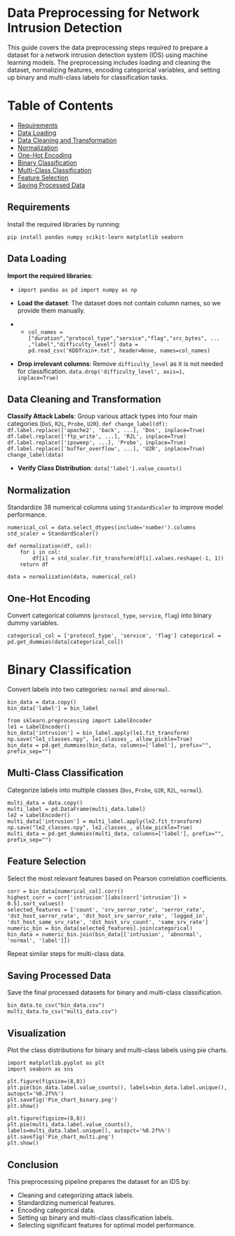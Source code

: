 # Data Preprocessing for Network Intrusion Detection

This guide covers the data preprocessing steps required to prepare a dataset for a network intrusion detection system (IDS) using machine learning models. The preprocessing includes loading and cleaning the dataset, normalizing features, encoding categorical variables, and setting up binary and multi-class labels for classification tasks.


# Table of Contents
-   [Requirements](#requirements)
-   [Data Loading](#data-loading)
-   [Data Cleaning and Transformation](#data-cleaning-and-transformation)
-   [Normalization](#normalization)
-   [One-Hot Encoding](#one-hot-encoding)
-   [Binary Classification](#binary-classification)
-   [Multi-Class Classification](#multi-class-classification)
-   [Feature Selection](#feature-selection)
-   [Saving Processed Data](#saving-processed-data)

## Requirements
Install the required libraries by running:

`pip install pandas numpy scikit-learn matplotlib seaborn`

## Data Loading
**Import the required libraries**:
-   `import pandas as pd
    import numpy as np` 
    
-   **Load the dataset**: The dataset does not contain column names, so we provide them manually.
- -   `col_names = ["duration","protocol_type","service","flag","src_bytes", ... ,"label","difficulty_level"]
    data = pd.read_csv('KDDTrain+.txt', header=None, names=col_names)` 
    
-   **Drop irrelevant columns**: Remove `difficulty_level` as it is not needed for classification.
  `data.drop('difficulty_level', axis=1, inplace=True)` 
    

## Data Cleaning and Transformation
**Classify Attack Labels**: Group various attack types into four main categories (`DoS`, `R2L`, `Probe`, `U2R`).
 `def change_label(df):
        df.label.replace(['apache2', 'back', ...], 'Dos', inplace=True)
        df.label.replace(['ftp_write', ...], 'R2L', inplace=True)
        df.label.replace(['ipsweep', ...], 'Probe', inplace=True)
        df.label.replace(['buffer_overflow', ...], 'U2R', inplace=True)
    change_label(data)` 
    
-   **Verify Class Distribution**:
`data['label'].value_counts()`


## Normalization
Standardize 38 numerical columns using `StandardScaler` to improve model performance.

``` from sklearn.preprocessing import StandardScaler
numerical_col = data.select_dtypes(include='number').columns
std_scaler = StandardScaler()

def normalization(df, col):
    for i in col:
        df[i] = std_scaler.fit_transform(df[i].values.reshape(-1, 1))
    return df

data = normalization(data, numerical_col)
```

## One-Hot Encoding
Convert categorical columns (`protocol_type`, `service`, `flag`) into binary dummy variables.

`categorical_col = ['protocol_type', 'service', 'flag']
categorical = pd.get_dummies(data[categorical_col]) `


# Binary Classification
Convert labels into two categories: `normal` and `abnormal`.

```bin_label = pd.DataFrame(data.label.map(lambda x: 'normal' if x == 'normal' else 'abnormal'))
bin_data = data.copy()
bin_data['label'] = bin_label

from sklearn.preprocessing import LabelEncoder
le1 = LabelEncoder()
bin_data['intrusion'] = bin_label.apply(le1.fit_transform)
np.save("le1_classes.npy", le1.classes_, allow_pickle=True)
bin_data = pd.get_dummies(bin_data, columns=['label'], prefix="", prefix_sep="")
```


## Multi-Class Classification
Categorize labels into multiple classes (`Dos`, `Probe`, `U2R`, `R2L`, `normal`).
```
multi_data = data.copy()
multi_label = pd.DataFrame(multi_data.label)
le2 = LabelEncoder()
multi_data['intrusion'] = multi_label.apply(le2.fit_transform)
np.save("le2_classes.npy", le2.classes_, allow_pickle=True)
multi_data = pd.get_dummies(multi_data, columns=['label'], prefix="", prefix_sep="")
```

## Feature Selection
Select the most relevant features based on Pearson correlation coefficients.
```
corr = bin_data[numerical_col].corr()
highest_corr = corr['intrusion'][abs(corr['intrusion']) > 0.5].sort_values()
selected_features = ['count', 'srv_serror_rate', 'serror_rate', 'dst_host_serror_rate', 'dst_host_srv_serror_rate', 'logged_in', 'dst_host_same_srv_rate', 'dst_host_srv_count', 'same_srv_rate']
numeric_bin = bin_data[selected_features].join(categorical)
bin_data = numeric_bin.join(bin_data[['intrusion', 'abnormal', 'normal', 'label']])
```
Repeat similar steps for multi-class data.

## Saving Processed Data
Save the final processed datasets for binary and multi-class classification.

```
bin_data.to_csv("bin_data.csv")
multi_data.to_csv("multi_data.csv")
```

## Visualization

Plot the class distributions for binary and multi-class labels using pie charts.

```
import matplotlib.pyplot as plt
import seaborn as sns

plt.figure(figsize=(8,8))
plt.pie(bin_data.label.value_counts(), labels=bin_data.label.unique(), autopct='%0.2f%%')
plt.savefig('Pie_chart_binary.png')
plt.show()

plt.figure(figsize=(8,8))
plt.pie(multi_data.label.value_counts(), labels=multi_data.label.unique(), autopct='%0.2f%%')
plt.savefig('Pie_chart_multi.png')
plt.show()
```
## Conclusion

This preprocessing pipeline prepares the dataset for an IDS by:

-   Cleaning and categorizing attack labels.
-   Standardizing numerical features.
-   Encoding categorical data.
-   Setting up binary and multi-class classification labels.
-   Selecting significant features for optimal model performance.



